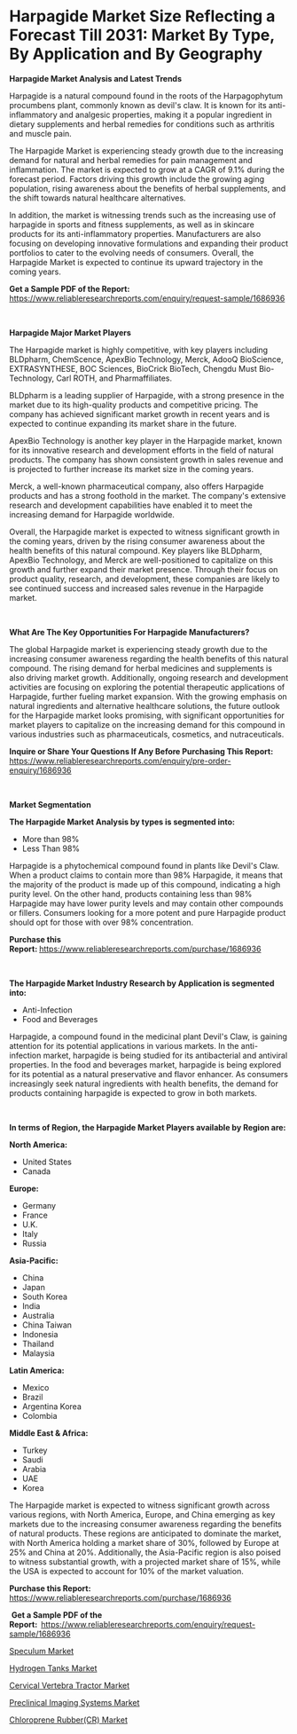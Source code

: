 <p><h1>Harpagide Market Size Reflecting a Forecast Till 2031: Market By Type, By Application and By Geography</h1></p><p><strong>Harpagide Market Analysis and Latest Trends</strong></p>
<p><p>Harpagide is a natural compound found in the roots of the Harpagophytum procumbens plant, commonly known as devil's claw. It is known for its anti-inflammatory and analgesic properties, making it a popular ingredient in dietary supplements and herbal remedies for conditions such as arthritis and muscle pain.</p><p>The Harpagide Market is experiencing steady growth due to the increasing demand for natural and herbal remedies for pain management and inflammation. The market is expected to grow at a CAGR of 9.1% during the forecast period. Factors driving this growth include the growing aging population, rising awareness about the benefits of herbal supplements, and the shift towards natural healthcare alternatives.</p><p>In addition, the market is witnessing trends such as the increasing use of harpagide in sports and fitness supplements, as well as in skincare products for its anti-inflammatory properties. Manufacturers are also focusing on developing innovative formulations and expanding their product portfolios to cater to the evolving needs of consumers. Overall, the Harpagide Market is expected to continue its upward trajectory in the coming years.</p></p>
<p><strong>Get a Sample PDF of the Report:&nbsp;</strong> <a href="https://www.reliableresearchreports.com/enquiry/request-sample/1686936">https://www.reliableresearchreports.com/enquiry/request-sample/1686936</a></p>
<p>&nbsp;</p>
<p><strong>Harpagide Major Market Players</strong></p>
<p><p>The Harpagide market is highly competitive, with key players including BLDpharm, ChemScence, ApexBio Technology, Merck, AdooQ BioScience, EXTRASYNTHESE, BOC Sciences, BioCrick BioTech, Chengdu Must Bio-Technology, Carl ROTH, and Pharmaffiliates. </p><p>BLDpharm is a leading supplier of Harpagide, with a strong presence in the market due to its high-quality products and competitive pricing. The company has achieved significant market growth in recent years and is expected to continue expanding its market share in the future.</p><p>ApexBio Technology is another key player in the Harpagide market, known for its innovative research and development efforts in the field of natural products. The company has shown consistent growth in sales revenue and is projected to further increase its market size in the coming years.</p><p>Merck, a well-known pharmaceutical company, also offers Harpagide products and has a strong foothold in the market. The company's extensive research and development capabilities have enabled it to meet the increasing demand for Harpagide worldwide.</p><p>Overall, the Harpagide market is expected to witness significant growth in the coming years, driven by the rising consumer awareness about the health benefits of this natural compound. Key players like BLDpharm, ApexBio Technology, and Merck are well-positioned to capitalize on this growth and further expand their market presence. Through their focus on product quality, research, and development, these companies are likely to see continued success and increased sales revenue in the Harpagide market.</p></p>
<p>&nbsp;</p>
<p><strong>What Are The Key Opportunities For Harpagide Manufacturers?</strong></p>
<p><p>The global Harpagide market is experiencing steady growth due to the increasing consumer awareness regarding the health benefits of this natural compound. The rising demand for herbal medicines and supplements is also driving market growth. Additionally, ongoing research and development activities are focusing on exploring the potential therapeutic applications of Harpagide, further fueling market expansion. With the growing emphasis on natural ingredients and alternative healthcare solutions, the future outlook for the Harpagide market looks promising, with significant opportunities for market players to capitalize on the increasing demand for this compound in various industries such as pharmaceuticals, cosmetics, and nutraceuticals.</p></p>
<p><strong>Inquire or Share Your Questions If Any Before Purchasing This Report:</strong> <a href="https://www.reliableresearchreports.com/enquiry/pre-order-enquiry/1686936">https://www.reliableresearchreports.com/enquiry/pre-order-enquiry/1686936</a></p>
<p>&nbsp;</p>
<p><strong>Market Segmentation</strong></p>
<p><strong>The Harpagide Market Analysis by types is segmented into:</strong></p>
<p><ul><li>More than 98%</li><li>Less Than 98%</li></ul></p>
<p><p>Harpagide is a phytochemical compound found in plants like Devil's Claw. When a product claims to contain more than 98% Harpagide, it means that the majority of the product is made up of this compound, indicating a high purity level. On the other hand, products containing less than 98% Harpagide may have lower purity levels and may contain other compounds or fillers. Consumers looking for a more potent and pure Harpagide product should opt for those with over 98% concentration.</p></p>
<p><strong>Purchase this Report:&nbsp;</strong><a href="https://www.reliableresearchreports.com/purchase/1686936">https://www.reliableresearchreports.com/purchase/1686936</a></p>
<p>&nbsp;</p>
<p><strong>The Harpagide Market Industry Research by Application is segmented into:</strong></p>
<p><ul><li>Anti-Infection</li><li>Food and Beverages</li></ul></p>
<p><p>Harpagide, a compound found in the medicinal plant Devil's Claw, is gaining attention for its potential applications in various markets. In the anti-infection market, harpagide is being studied for its antibacterial and antiviral properties. In the food and beverages market, harpagide is being explored for its potential as a natural preservative and flavor enhancer. As consumers increasingly seek natural ingredients with health benefits, the demand for products containing harpagide is expected to grow in both markets.</p></p>
<p>&nbsp;</p>
<p><strong>In terms of Region, the Harpagide Market Players available by Region are:</strong></p>
<p>
    <p> <strong> North America: </strong>
        <ul>
            <li>United States</li>
            <li>Canada</li>
        </ul>
        </p> 
    <p> <strong> Europe: </strong>
        <ul>
            <li>Germany</li>
            <li>France</li>
            <li>U.K.</li>
            <li>Italy</li>
            <li>Russia</li>
        </ul>
        </p> 
    <p> <strong> Asia-Pacific: </strong>
        <ul>
            <li>China</li>
            <li>Japan</li>
            <li>South Korea</li>
            <li>India</li>
            <li>Australia</li>
            <li>China Taiwan</li>
            <li>Indonesia</li>
            <li>Thailand</li>
            <li>Malaysia</li>
        </ul>
        </p> 
    <p> <strong> Latin America: </strong>
        <ul>
            <li>Mexico</li>
            <li>Brazil</li>
            <li>Argentina Korea</li>
            <li>Colombia</li>
        </ul>
        </p> 
    <p> <strong> Middle East & Africa: </strong>
        <ul>
            <li>Turkey</li>
            <li>Saudi</li>
            <li>Arabia</li>
            <li>UAE</li>
            <li>Korea</li>
        </ul>
    </p>
    </p>
<p><p>The Harpagide market is expected to witness significant growth across various regions, with North America, Europe, and China emerging as key markets due to the increasing consumer awareness regarding the benefits of natural products. These regions are anticipated to dominate the market, with North America holding a market share of 30%, followed by Europe at 25% and China at 20%. Additionally, the Asia-Pacific region is also poised to witness substantial growth, with a projected market share of 15%, while the USA is expected to account for 10% of the market valuation.</p></p>
<p><strong>Purchase this Report: </strong><a href="https://www.reliableresearchreports.com/purchase/1686936">https://www.reliableresearchreports.com/purchase/1686936</a></p>
<p>&nbsp;<strong>Get a Sample PDF of the Report:&nbsp;&nbsp;</strong><a href="https://www.reliableresearchreports.com/enquiry/request-sample/1686936">https://www.reliableresearchreports.com/enquiry/request-sample/1686936</a></p>
<p><strong></strong></p>
<p><p><a href="https://medium.com/@anilaxhafa2022/decoding-speculum-market-metrics-market-share-trends-and-growth-patterns-198a461b49d1">Speculum Market</a></p><p><a href="https://github.com/abdelrhmankishk22/Market-Research-Report-List-3/blob/main/hydrogen-tanks-market.md">Hydrogen Tanks Market</a></p><p><a href="https://medium.com/@joanobrien1990/cervical-vertebra-tractor-market-analysis-its-cagr-market-segmentation-and-global-industry-2a5e4b6732e7">Cervical Vertebra Tractor Market</a></p><p><a href="https://medium.com/@joanobrien1990/preclinical-imaging-systems-market-exploring-market-share-market-trends-and-future-growth-464a2c8e73cf">Preclinical Imaging Systems Market</a></p><p><a href="https://github.com/bracarafogo/Market-Research-Report-List-2/blob/main/chloroprene-rubbercr-market.md">Chloroprene Rubber(CR) Market</a></p></p>